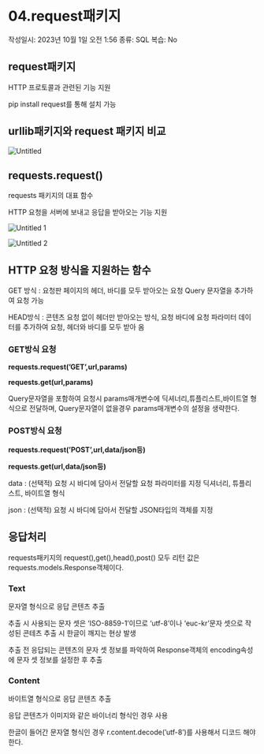 # 04.request패키지

작성일시: 2023년 10월 1일 오전 1:56
종류: SQL
복습: No

## request패키지

HTTP 프로토콜과 관련된 기능 지원

pip install request를 통해 설치 가능

## urllib패키지와 request 패키지 비교

![Untitled](https://github.com/Sunro1994/Python/assets/132982907/df48a970-9e30-47c2-aedb-8776de8b6aab)

## requests.request()

requests 패키지의 대표 함수

HTTP 요청을 서버에 보내고 응답을 받아오는 기능 지원

![Untitled 1](https://github.com/Sunro1994/Python/assets/132982907/64be2d9c-6a6c-4b2d-ae4d-fc85c4b447c3)

![Untitled 2](https://github.com/Sunro1994/Python/assets/132982907/5b46ab74-0fa0-4227-a5c2-7f3686a52647)

## HTTP 요청 방식을 지원하는 함수

GET 방식 : 요청판 페이지의 헤더, 바디를 모두 받아오는 요청
                 Query 문자열을 추가하여 요청 가능

HEAD방식 : 콘텐츠 요청 없이 헤더만 받아오는 방식, 요청 바디에 요청 파라미터 데이터를 추가하여 요청, 헤더와 바디를 모두 받아 옴

### GET방식 요청

**requests.request(’GET’,url,params)**

**requests.get(url,params)**

Query문자열을 포함하여 요청시 params매개변수에 딕셔너리,튜플리스트,바이트열 형식으로 전달하며, Query문자열이 없을경우 params매개변수의 설정을 생략한다.

### POST방식 요청

**requests.request(’POST’,url,data/json등)**

**requests.get(url,data/json등)**

data : (선택적) 요청 시 바디에 담아서 전달할 요청 파라미터를 지정 딕셔너리, 튜플리스트, 바이트열 형식

json : (선택적) 요청 시 바디에 담아서 전달할 JSON타입의 객체를 지정

## 응답처리

requests패키지의 request(),get(),head(),post() 모두 리턴 값은 requests.models.Response객체이다.

### Text

문자열 형식으로 응답 콘텐츠 추출

추출 시 사용되는 문자 셋은 ‘ISO-8859-1’이므로 ‘utf-8’이나 ‘euc-kr’문자 셋으로 작성된 콘테츠 추출 시 한글이 깨지는 현상 발생

추출 전 응답되는 콘텐츠의 문자 셋 정보를 파악하여 Response객체의 encoding속성에 문자 셋 정보를 설정한 후 추출

### Content

바이트열 형식으로 응답 콘텐츠 추출

응답 콘텐츠가 이미지와 같은 바이너리 형식인 경우 사용

한글이 들어간 문자열 형식인 경우 r.content.decode(’utf-8’)를 사용해서 디코드 해야 한다.
